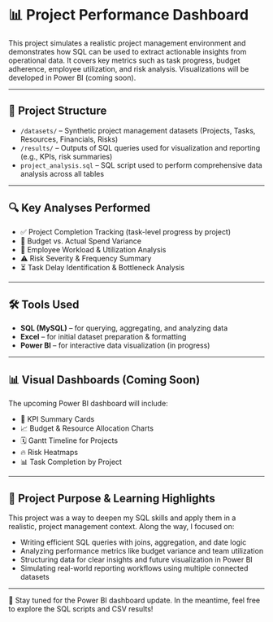 # 📊 Project Performance Dashboard

This project simulates a realistic project management environment and demonstrates how SQL can be used to extract actionable insights from operational data. It covers key metrics such as task progress, budget adherence, employee utilization, and risk analysis. Visualizations will be developed in Power BI (coming soon).

---

## 📁 Project Structure

- `/datasets/` – Synthetic project management datasets (Projects, Tasks, Resources, Financials, Risks)
- `/results/` – Outputs of SQL queries used for visualization and reporting (e.g., KPIs, risk summaries)
- `project_analysis.sql` – SQL script used to perform comprehensive data analysis across all tables

---

## 🔍 Key Analyses Performed

- ✅ Project Completion Tracking (task-level progress by project)
- 💸 Budget vs. Actual Spend Variance
- 👤 Employee Workload & Utilization Analysis
- ⚠️ Risk Severity & Frequency Summary
- ⏳ Task Delay Identification & Bottleneck Analysis

---

## 🛠 Tools Used

- **SQL (MySQL)** – for querying, aggregating, and analyzing data
- **Excel** – for initial dataset preparation & formatting
- **Power BI** – for interactive data visualization (in progress)

---

## 📊 Visual Dashboards (Coming Soon)

The upcoming Power BI dashboard will include:
- 📌 KPI Summary Cards
- 📈 Budget & Resource Allocation Charts
- 🗓 Gantt Timeline for Projects
- 🔥 Risk Heatmaps
- 📊 Task Completion by Project

---

## 🎯 Project Purpose & Learning Highlights

This project was a way to deepen my SQL skills and apply them in a realistic, project management context. Along the way, I focused on:

- Writing efficient SQL queries with joins, aggregation, and date logic  
- Analyzing performance metrics like budget variance and team utilization  
- Structuring data for clear insights and future visualization in Power BI  
- Simulating real-world reporting workflows using multiple connected datasets

---

👀 Stay tuned for the Power BI dashboard update. In the meantime, feel free to explore the SQL scripts and CSV results!
